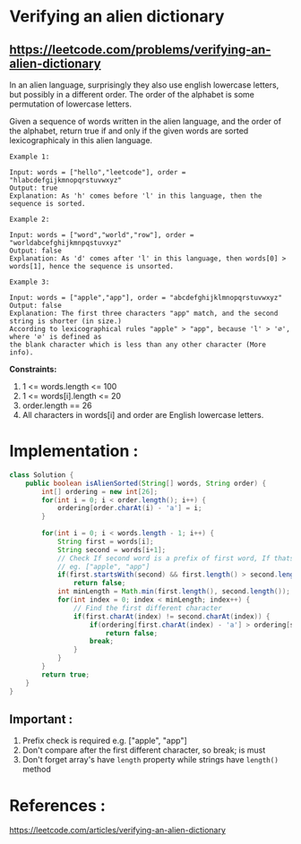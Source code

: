 # Verifying an alien dictionary
## https://leetcode.com/problems/verifying-an-alien-dictionary

In an alien language, surprisingly they also use english lowercase letters, but possibly in a different order. The order of the alphabet is some permutation of lowercase letters.

Given a sequence of words written in the alien language, and the order of the alphabet, return true if and only if the given words are sorted lexicographicaly in this alien language.

```
Example 1:

Input: words = ["hello","leetcode"], order = "hlabcdefgijkmnopqrstuvwxyz"
Output: true
Explanation: As 'h' comes before 'l' in this language, then the sequence is sorted.

Example 2:

Input: words = ["word","world","row"], order = "worldabcefghijkmnpqstuvxyz"
Output: false
Explanation: As 'd' comes after 'l' in this language, then words[0] > words[1], hence the sequence is unsorted.

Example 3:

Input: words = ["apple","app"], order = "abcdefghijklmnopqrstuvwxyz"
Output: false
Explanation: The first three characters "app" match, and the second string is shorter (in size.) 
According to lexicographical rules "apple" > "app", because 'l' > '∅', where '∅' is defined as 
the blank character which is less than any other character (More info).
``` 

**Constraints:**
1. 1 <= words.length <= 100
2. 1 <= words[i].length <= 20
3. order.length == 26
4. All characters in words[i] and order are English lowercase letters.

# Implementation :

```java
class Solution {
    public boolean isAlienSorted(String[] words, String order) {
        int[] ordering = new int[26];
        for(int i = 0; i < order.length(); i++) {
            ordering[order.charAt(i) - 'a'] = i;
        }
        
        for(int i = 0; i < words.length - 1; i++) {
            String first = words[i];
            String second = words[i+1];
            // Check If second word is a prefix of first word, If thats the case its not a valid alien dictionary
            // eg. ["apple", "app"]
            if(first.startsWith(second) && first.length() > second.length())
                return false;
            int minLength = Math.min(first.length(), second.length());
            for(int index = 0; index < minLength; index++) {
                // Find the first different character
                if(first.charAt(index) != second.charAt(index)) {
                    if(ordering[first.charAt(index) - 'a'] > ordering[second.charAt(index) - 'a'])
                        return false;
                    break;
                }
            }
        }
        return true;
    }
}
```

## Important :
1. Prefix check is required e.g. ["apple", "app"]
2. Don't compare after the first different character, so break; is must
3. Don't forget array's have `length` property while strings have `length()` method

# References :
https://leetcode.com/articles/verifying-an-alien-dictionary
